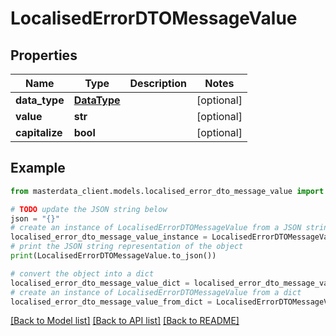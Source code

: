 # LocalisedErrorDTOMessageValue


## Properties

Name | Type | Description | Notes
------------ | ------------- | ------------- | -------------
**data_type** | [**DataType**](DataType.md) |  | [optional] 
**value** | **str** |  | [optional] 
**capitalize** | **bool** |  | [optional] 

## Example

```python
from masterdata_client.models.localised_error_dto_message_value import LocalisedErrorDTOMessageValue

# TODO update the JSON string below
json = "{}"
# create an instance of LocalisedErrorDTOMessageValue from a JSON string
localised_error_dto_message_value_instance = LocalisedErrorDTOMessageValue.from_json(json)
# print the JSON string representation of the object
print(LocalisedErrorDTOMessageValue.to_json())

# convert the object into a dict
localised_error_dto_message_value_dict = localised_error_dto_message_value_instance.to_dict()
# create an instance of LocalisedErrorDTOMessageValue from a dict
localised_error_dto_message_value_from_dict = LocalisedErrorDTOMessageValue.from_dict(localised_error_dto_message_value_dict)
```
[[Back to Model list]](../README.md#documentation-for-models) [[Back to API list]](../README.md#documentation-for-api-endpoints) [[Back to README]](../README.md)


